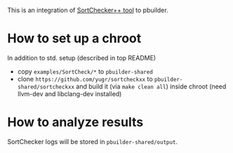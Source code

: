This is an integration of [SortChecker++ tool](https://github.com/yugr/sortcheckxx) to pbuilder.

# How to set up a chroot

In addition to std. setup (described in top README)
* copy `examples/SortCheck/*` to `pbuilder-shared`
* clone `https://github.com/yugr/sortcheckxx` to `pbuilder-shared/sortcheckxx` and build it (via `make clean all`) inside chroot
  (need llvm-dev and libclang-dev installed)

# How to analyze results

SortChecker logs will be stored in `pbuilder-shared/output`.
